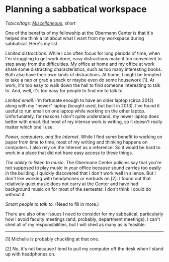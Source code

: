 Planning a sabbatical workspace
===============================

*Topics/tags: [Miscellaneous](index-misc), short*

One of the benefits of my fellowship at the Obermann Center is that
it's helped me think a lot about what I want from my workspace during
sabbatical.  Here's my list.

_Limited distractions_.  While I can often focus for long periods of
time, when I'm struggling to get work done, easy distractions make it
too convenient to step away from the difficulties.  My office at home
and my office at work share some distracting characteristics, such as too
many interesting books.  Both also have their own kinds of distractions.
At home, I might be tempted to take a nap or grab a snack or maybe even
do some housework [1].  At work, it's too easy to walk down the hall
to find someone interesting to talk to.  And, well, it's too easy for
people to find me to talk to.

_Limited email_.  I'm fortunate enough to have an older laptop (circa
2012) along with my "newer" laptop (bought used, but built in 2013).
I've found it useful to run email on one laptop while working on the
other laptop.  Unfortunately, for reasons I don't quite understand,
my newer laptop does better with email.  But most of my intense work
is writing, so it doesn't really matter which one I use.

_Power, computers, and the Internet_.  While I find some benefit to working 
on paper from time to time, most of my writing and thinking happens on
computers.  I also rely on the Internet as a reference.  So it would be
hard to work in a place that did not have easy access to these things.

_The ability to listen to music_.  The Obermann Center policies say that
you're not supposed to play music in your office because sound carries
too easily in the building.  I quickly discovered that I don't work well
in silence.  But I don't like working with headphones or earbuds on [2].
I found out that relatively quiet music does not carry at the Center and
have had background music on for most of the semester.  I don't think I
could do without it.

_Smart people to talk to_.  (Need to fill in more.)

There are also other issues I need to consider for my sabbatical,
particularly how I avoid faculty meetings (and, probably, department
meetings).  I can't shed all of my responsibilities, but I will shed
as many as is feasible.


---

[1] Michelle is probably chuckling at that one.

[2] No, it's not because I tend to pull my computer off the desk when
I stand up with headphones on.


